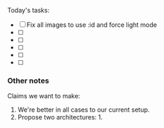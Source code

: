 Today's tasks:
- [ ] Fix all images to use :id and force light mode
- [ ] 
- [ ] 
- [ ] 
- [ ] 
- [ ]  

### Other notes

Claims we want to make:
1. We're better in all cases to our current setup.
2. Propose two architectures:
    1. 
